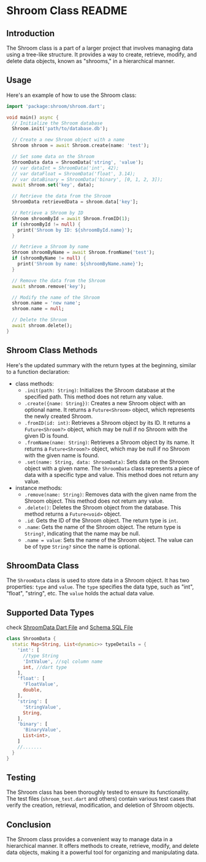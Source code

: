 # Shroom Class README

## Introduction

The Shroom class is a part of a larger project that involves managing data using a tree-like structure. It provides a way to create, retrieve, modify, and delete data objects, known as "shrooms," in a hierarchical manner.

## Usage

Here's an example of how to use the Shroom class:

```dart
import 'package:shroom/shroom.dart';

void main() async {
  // Initialize the Shroom database
  Shroom.init('path/to/database.db');

  // Create a new Shroom object with a name
  Shroom shroom = await Shroom.create(name: 'test');

  // Set some data on the Shroom
  ShroomData data = ShroomData('string', 'value');
  // var dataInt = ShroomData('int', 42);
  // var dataFloat = ShroomData('float', 3.14);
  // var dataBinary = ShroomData('binary', [0, 1, 2, 3]); 
  await shroom.set('key', data);

  // Retrieve the data from the Shroom
  ShroomData retrievedData = shroom.data['key'];

  // Retrieve a Shroom by ID
  Shroom shroomById = await Shroom.fromID(1);
  if (shroomById != null) {
    print('Shroom by ID: ${shroomById.name}');
  }

  // Retrieve a Shroom by name
  Shroom shroomByName = await Shroom.fromName('test');
  if (shroomByName != null) {
    print('Shroom by name: ${shroomByName.name}');
  }

  // Remove the data from the Shroom
  await shroom.remove('key');

  // Modify the name of the Shroom
  shroom.name = 'new name';
  shroom.name = null;

  // Delete the Shroom
  await shroom.delete();
}
```

## Shroom Class Methods

Here's the updated summary with the return types at the beginning, similar to a function declaration:


- class methods:
    - `.init(path: String)`: Initializes the Shroom database at the specified path. This method does not return any value.
    - `.create({name: String})`: Creates a new Shroom object with an optional name. It returns a `Future<Shroom>` object, which represents the newly created Shroom.
    - `.fromID(id: int)`: Retrieves a Shroom object by its ID. It returns a `Future<Shroom?>` object, which may be null if no Shroom with the given ID is found.
    - `.fromName(name: String)`: Retrieves a Shroom object by its name. It returns a `Future<Shroom?>` object, which may be null if no Shroom with the given name is found.
    - `.set(name: String, data: ShroomData)`: Sets data on the Shroom object with a given name. The `ShroomData` class represents a piece of data with a specific type and value. This method does not return any value.
- instance methods:
    - `.remove(name: String)`: Removes data with the given name from the Shroom object. This method does not return any value.
    - `.delete()`: Deletes the Shroom object from the database. This method returns a `Future<void>` object.
    - `.id`: Gets the ID of the Shroom object. The return type is `int`.
    - `.name`: Gets the name of the Shroom object. The return type is `String?`, indicating that the name may be null.
    - `.name = value`: Sets the name of the Shroom object. The value can be of type `String?` since the name is optional.

## ShroomData Class

The `ShroomData` class is used to store data in a Shroom object. It has two properties: `type` and `value`. The `type` specifies the data type, such as "int", "float", "string", etc. The `value` holds the actual data value.

## Supported Data Types
check [ShroomData Dart File](lib/src/shroom_data.dart)
 and [Schema SQL File](lib/src/sql/schema.sql)

```dart
class ShroomData {
  static Map<String, List<dynamic>> typeDetails = {
    'int': [
      //type String
      'IntValue', //sql column name
      int, //dart type
    ],
    'float': [
      'FloatValue',
      double,
    ],
    'string': [
      'StringValue',
      String,
    ],
    'binary': [
      'BinaryValue',
      List<int>,
    ]
    //.......
  }
}

```

## Testing

The Shroom class has been thoroughly tested to ensure its functionality. The test files (`shroom_test.dart` and others) contain various test cases that verify the creation, retrieval, modification, and deletion of Shroom objects.

## Conclusion

The Shroom class provides a convenient way to manage data in a hierarchical manner. It offers methods to create, retrieve, modify, and delete data objects, making it a powerful tool for organizing and manipulating data.